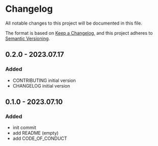 # Changelog

All notable changes to this project will be documented in this file.

The format is based on [Keep a Changelog](https://keepachangelog.com/),
and this project adheres to [Semantic Versioning](https://semver.org/spec/v2.0.0.html).

## 0.2.0 - 2023.07.17

### Added

- CONTRIBUTING initial version
- CHANGELOG initial version

## 0.1.0 - 2023.07.10

### Added

- init commit
- add README (empty)
- add CODE_OF_CONDUCT
